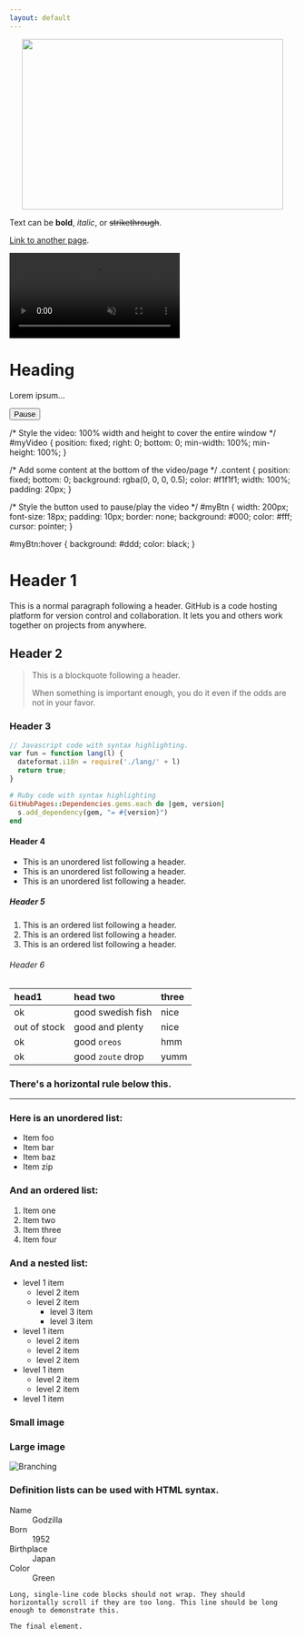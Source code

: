 ```yaml
---
layout: default
---
```


<p align="center">
  <img width="460" height="300" src="https://vignette.wikia.nocookie.net/disney/images/f/f5/Kingdom_Hearts_III_Logo.png/revision/latest/scale-to-width-down/516?cb=20130625151326"> </p>

Text can be **bold**, _italic_, or ~~strikethrough~~.

[Link to another page](./another-page.html).

<!-- The video -->
<video autoplay muted loop id="myVideo">
  <source src="<iframe width="704" height="396" src="https://www.youtube.com/embed/xNnd-YAKjCU" frameborder="0" allow="accelerometer; autoplay; encrypted-media; gyroscope; picture-in-picture" allowfullscreen></iframe>" type="video/mp4">
</video>

<!-- Optional: some overlay text to describe the video -->
<div class="content">
  <h1>Heading</h1>
  <p>Lorem ipsum...</p>
  <!-- Use a button to pause/play the video with JavaScript -->
  <button id="myBtn" onclick="myFunction()">Pause</button>
</div>

/* Style the video: 100% width and height to cover the entire window */
#myVideo {
    position: fixed;
    right: 0;
    bottom: 0;
    min-width: 100%; 
    min-height: 100%;
}

/* Add some content at the bottom of the video/page */
.content {
    position: fixed;
    bottom: 0;
    background: rgba(0, 0, 0, 0.5);
    color: #f1f1f1;
    width: 100%;
    padding: 20px;
}

/* Style the button used to pause/play the video */
#myBtn {
    width: 200px;
    font-size: 18px;
    padding: 10px;
    border: none;
    background: #000;
    color: #fff;
    cursor: pointer;
}

#myBtn:hover {
    background: #ddd;
    color: black;
}

# Header 1

This is a normal paragraph following a header. GitHub is a code hosting platform for version control and collaboration. It lets you and others work together on projects from anywhere.

## Header 2

> This is a blockquote following a header.
>
> When something is important enough, you do it even if the odds are not in your favor.

### Header 3

```js
// Javascript code with syntax highlighting.
var fun = function lang(l) {
  dateformat.i18n = require('./lang/' + l)
  return true;
}
```

```ruby
# Ruby code with syntax highlighting
GitHubPages::Dependencies.gems.each do |gem, version|
  s.add_dependency(gem, "= #{version}")
end
```

#### Header 4

*   This is an unordered list following a header.
*   This is an unordered list following a header.
*   This is an unordered list following a header.

##### Header 5

1.  This is an ordered list following a header.
2.  This is an ordered list following a header.
3.  This is an ordered list following a header.

###### Header 6

| head1        | head two          | three |
|:-------------|:------------------|:------|
| ok           | good swedish fish | nice  |
| out of stock | good and plenty   | nice  |
| ok           | good `oreos`      | hmm   |
| ok           | good `zoute` drop | yumm  |

### There's a horizontal rule below this.

* * *

### Here is an unordered list:

*   Item foo
*   Item bar
*   Item baz
*   Item zip

### And an ordered list:

1.  Item one
1.  Item two
1.  Item three
1.  Item four

### And a nested list:

- level 1 item
  - level 2 item
  - level 2 item
    - level 3 item
    - level 3 item
- level 1 item
  - level 2 item
  - level 2 item
  - level 2 item
- level 1 item
  - level 2 item
  - level 2 item
- level 1 item

### Small image




### Large image

![Branching](https://guides.github.com/activities/hello-world/branching.png)


### Definition lists can be used with HTML syntax.

<dl>
<dt>Name</dt>
<dd>Godzilla</dd>
<dt>Born</dt>
<dd>1952</dd>
<dt>Birthplace</dt>
<dd>Japan</dd>
<dt>Color</dt>
<dd>Green</dd>
</dl>

```
Long, single-line code blocks should not wrap. They should horizontally scroll if they are too long. This line should be long enough to demonstrate this.
```

```
The final element.
```
